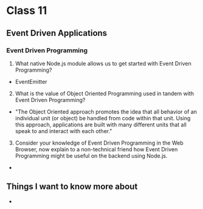 # Class 11

## Event Driven Applications

### Event Driven Programming
1. What native Node.js module allows us to get started with Event Driven Programming?
- EventEmitter
2. What is the value of Object Oriented Programming used in tandem with Event Driven Programming?

- "The Object Oriented approach promotes the idea that all behavior of an individual unit (or object) be handled from code within that unit. Using this approach, applications are built with many different units that all speak to and interact with each other." 

3. Consider your knowledge of Event Driven Programming in the Web Browser, now explain to a non-technical friend how Event Driven Programming might be useful on the backend using Node.js.
- 

## Things I want to know more about
- 
<!-- Event-Driven Programming makes use of the following concepts:

An Event Handler is a callback function that will be called when an event is triggered.
A Main Loop listens for event triggers and calls the associated event handler for that event. -->
